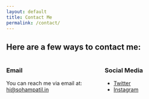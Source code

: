 ```yaml
---
layout: default
title: Contact Me
permalink: /contact/
---
```


## Here are a few ways to contact me:

<div style="display: flex; justify-content: space-between;">

  <div style="flex: 1; margin-right: 20px;">
    <h3>Email</h3>
    <p>You can reach me via email at: <a href="mailto:hi@sohampatil.in">hi@sohampatil.in</a></p>
  </div>

  <div style="flex: 1;">
    <h3>Social Media</h3>
    <ul>
      <li><a href="https://twitter.com/techysoham">Twitter</a></li>
      <li><a href="https://instagram.com/techysoham">Instagram</a></li>
    </ul>
  </div>

</div>
